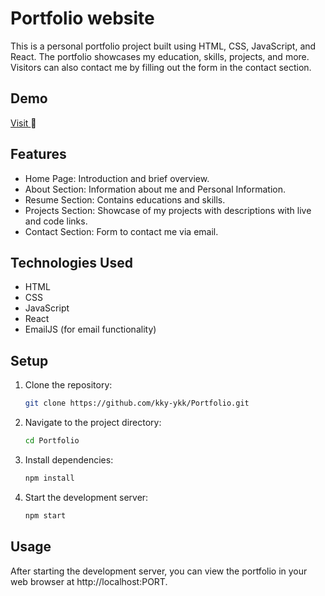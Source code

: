 
# Portfolio website

This is a personal portfolio project built using HTML, CSS, JavaScript, and React. The portfolio showcases my education, skills, projects, and more. Visitors can also contact me by filling out the form in the contact section.


## Demo

<a href="https://kky-ykk.github.io/Portfolio/" >Visit </a> 🚀


## Features

- Home Page: Introduction and brief overview.
- About Section: Information about me and Personal Information.
-  Resume Section: Contains educations and skills.
- Projects Section: Showcase of my projects with descriptions with live and code links.
- Contact Section: Form to contact me via email.

## Technologies Used
 - HTML 
  - CSS
  - JavaScript
  - React
  - EmailJS (for email functionality)

## Setup

1. Clone the repository:
   ```sh
   git clone https://github.com/kky-ykk/Portfolio.git
2. Navigate to the project directory:
   ```sh
   cd Portfolio
3. Install dependencies:
   ```sh
   npm install
4. Start the development server:
   ```sh
   npm start
## Usage
After starting the development server, you can view the portfolio in your web browser at http://localhost:PORT.

